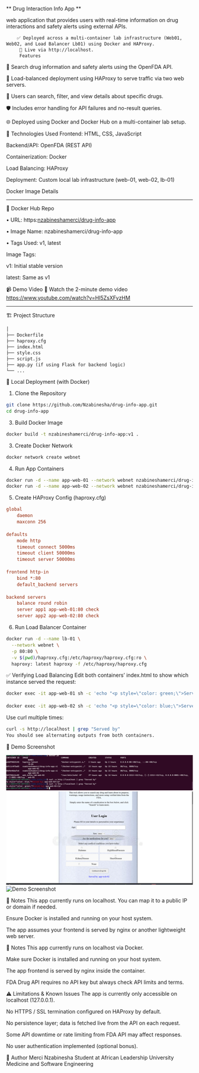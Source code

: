 **
Drug Interaction Info App
**
 
 web application that provides users with real-time information on drug interactions and safety alerts using external APIs.
        
        ✅ Deployed across a multi-container lab infrastructure (Web01, Web02, and Load Balancer Lb01) using Docker and HAProxy.
         🔗 Live via http://localhost.
         Features
💊 Search drug information and safety alerts using the OpenFDA API.

🔁 Load-balanced deployment using HAProxy to serve traffic via two web servers.

🔎 Users can search, filter, and view details about specific drugs.

🛡️ Includes error handling for API failures and no-result queries.

🌐 Deployed using Docker and Docker Hub on a multi-container lab setup.

🔧 Technologies Used
Frontend: HTML, CSS, JavaScript

Backend/API: OpenFDA (REST API)

Containerization: Docker

Load Balancing: HAProxy

Deployment: Custom local lab infrastructure (web-01, web-02, lb-01)

Docker Image Details
_________________________________
📂 Docker Hub Repo

•	URL: https:[nzabineshamerci/drug-info-app](https://hub.docker.com/repository/docker/nzabineshamerci/drug-info-app/general) 

•	Image Name: nzabineshamerci/drug-info-app

•	Tags Used: v1, latest


Image Tags:

v1: Initial stable version

latest: Same as v1

📹 Demo Video
🎥 Watch the 2-minute demo video  
https://www.youtube.com/watch?v=HI5ZsXFvzHM

________________________________________


🏗️ Project Structure
```bashweb_infra_lab/
│
├── Dockerfile
├── haproxy.cfg
├── index.html
├── style.css
├── script.js
├── app.py (if using Flask for backend logic)
└── ...
```
🚀 Local Deployment (with Docker)
1. Clone the Repository
```bash
git clone https://github.com/Nzabinesha/drug-info-app.git
cd drug-info-app
```
3. Build Docker Image

```bash
docker build -t nzabineshamerci/drug-info-app:v1 .
```
3. Create Docker Network

```bash
docker network create webnet
```

4. Run App Containers

```bash
docker run -d --name app-web-01 --network webnet nzabineshamerci/drug-info-app:v1
docker run -d --name app-web-02 --network webnet nzabineshamerci/drug-info-app:v1
```
5. Create HAProxy Config (haproxy.cfg)
```cfg
global
    daemon
    maxconn 256

defaults
    mode http
    timeout connect 5000ms
    timeout client 50000ms
    timeout server 50000ms

frontend http-in
    bind *:80
    default_backend servers

backend servers
    balance round robin
    server app1 app-web-01:80 check
    server app2 app-web-02:80 check
````
6. Run Load Balancer Container
```bash
docker run -d --name lb-01 \
  --network webnet \
  -p 80:80 \
  -v $(pwd)/haproxy.cfg:/etc/haproxy/haproxy.cfg:ro \
  haproxy: latest haproxy -f /etc/haproxy/haproxy.cfg
```
✅ Verifying Load Balancing
Edit both containers’ index.html to show which instance served the request:


```bash
docker exec -it app-web-01 sh -c 'echo "<p style=\"color: green;\">Served by: app-web-01</p>" >> /usr/share/nginx/html/index.html'

docker exec -it app-web-02 sh -c 'echo "<p style=\"color: blue;\">Served by: app-web-02</p>" >> /usr/share/nginx/html/index.html'
```
Use curl multiple times:

```bash
curl -s http://localhost | grep "Served by"
You should see alternating outputs from both containers.
```


📸 Demo Screenshot

![Demo Screenshot](curl.png)
![Demo Screenshot](served_by-web-02.png)
![Demo Screenshot]()



🔐 Notes
This app currently runs on localhost. You can map it to a public IP or domain if needed.

Ensure Docker is installed and running on your host system.

The app assumes your frontend is served by nginx or another lightweight web server.

🔐 Notes
This app currently runs on localhost via Docker.

Make sure Docker is installed and running on your host system.

The app frontend is served by nginx inside the container.

FDA Drug API requires no API key but always check API limits and terms.

⚠️ Limitations & Known Issues
The app is currently only accessible on localhost (127.0.0.1).

No HTTPS / SSL termination configured on HAProxy by default.

No persistence layer; data is fetched live from the API on each request.

Some API downtime or rate limiting from FDA API may affect responses.

No user authentication implemented (optional bonus).



📌 Author
Merci Nzabinesha
Student at African Leadership University
Medicine and Software Engineering
